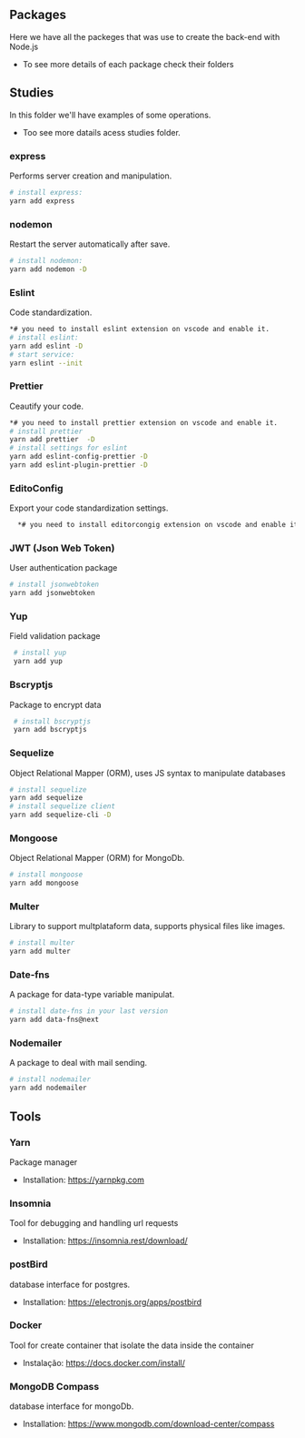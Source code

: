 ## Packages
Here we have all the packeges that was use to create the back-end with Node.js
* To see more details of each package check their folders

## Studies
In this folder we'll have examples of some operations.
* Too see more datails acess studies folder.

### express
Performs server creation and manipulation.
```bash
# install express:
yarn add express
```

### nodemon
Restart the server automatically after save.
```bash
# install nodemon:
yarn add nodemon -D
```

### Eslint
Code standardization.
```bash
*# you need to install eslint extension on vscode and enable it.
# install eslint: 
yarn add eslint -D
# start service:
yarn eslint --init
```

### Prettier
Ceautify your code.
```bash
*# you need to install prettier extension on vscode and enable it.
# install prettier
yarn add prettier  -D
# install settings for eslint
yarn add eslint-config-prettier -D
yarn add eslint-plugin-prettier -D
```

### EditoConfig
Export your code standardization settings.
```bash
  *# you need to install editorcongig extension on vscode and enable it.
```
  
### JWT (Json Web Token)
User authentication package
```bash
# install jsonwebtoken
yarn add jsonwebtoken
```


### Yup
Field validation package
```bash
 # install yup
 yarn add yup
  ```
  
  
### Bscryptjs
Package to encrypt data
```bash
 # install bscryptjs
 yarn add bscryptjs
  ```
  
  
### Sequelize
Object Relational Mapper (ORM), uses JS syntax to manipulate databases
```bash
# install sequelize
yarn add sequelize
# install sequelize client
yarn add sequelize-cli -D
```

### Mongoose
Object Relational Mapper (ORM) for MongoDb.
```bash
# install mongoose
yarn add mongoose
```

### Multer
Library to support multplataform data, supports physical files like images.
```bash
# install multer
yarn add multer
```

### Date-fns
A package for data-type variable manipulat.

```bash
# install date-fns in your last version
yarn add data-fns@next
```

### Nodemailer
A package to deal with mail sending.

```bash
# install nodemailer
yarn add nodemailer
```


## Tools


### Yarn
Package manager
* Installation: 
https://yarnpkg.com

### Insomnia
Tool for debugging and handling url requests
* Installation: 
https://insomnia.rest/download/

### postBird
database interface for postgres.
* Installation: 
https://electronjs.org/apps/postbird

### Docker
Tool for create container that isolate the data inside the container 
* Instalação:
https://docs.docker.com/install/

### MongoDB Compass
database interface for mongoDb.
* Installation:
https://www.mongodb.com/download-center/compass


